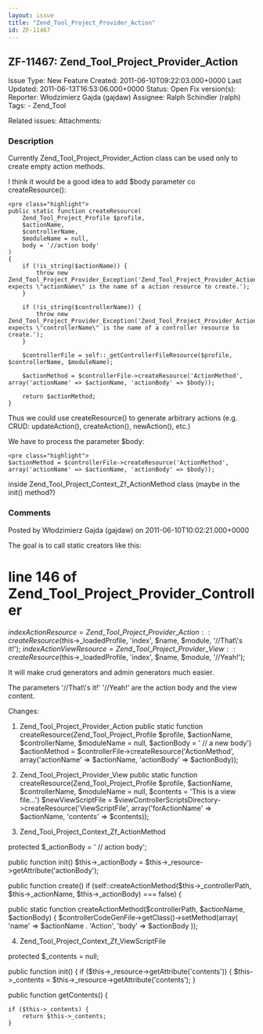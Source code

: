 ```yaml
---
layout: issue
title: "Zend_Tool_Project_Provider_Action"
id: ZF-11467
---
```


ZF-11467: Zend\_Tool\_Project\_Provider\_Action
-----------------------------------------------

 Issue Type: New Feature Created: 2011-06-10T09:22:03.000+0000 Last Updated: 2011-06-13T16:53:06.000+0000 Status: Open Fix version(s): 
 Reporter:  Włodzimierz Gajda (gajdaw)  Assignee:  Ralph Schindler (ralph)  Tags: - Zend\_Tool
 
 Related issues: 
 Attachments: 
### Description

Currently Zend\_Tool\_Project\_Provider\_Action class can be used only to create empty action methods.

I think it would be a good idea to add $body parameter co createResource():

 
    <pre class="highlight">
    public static function createResource(
        Zend_Tool_Project_Profile $profile,
        $actionName,
        $controllerName,
        $moduleName = null,
        body = '//action body'
    )
    {
        if (!is_string($actionName)) {
            throw new Zend_Tool_Project_Provider_Exception('Zend_Tool_Project_Provider_Action::createResource() expects \"actionName\" is the name of a action resource to create.');
        }
    
        if (!is_string($controllerName)) {
            throw new Zend_Tool_Project_Provider_Exception('Zend_Tool_Project_Provider_Action::createResource() expects \"controllerName\" is the name of a controller resource to create.');
        }
    
        $controllerFile = self::_getControllerFileResource($profile, $controllerName, $moduleName);
    
        $actionMethod = $controllerFile->createResource('ActionMethod', array('actionName' => $actionName, 'actionBody' => $body));
    
        return $actionMethod;
    }


Thus we could use createResource() to generate arbitrary actions (e.g. CRUD: updateAction(), createAction(), newAction(), etc.)

We have to process the parameter $body:

 
    <pre class="highlight">
    $actionMethod = $controllerFile->createResource('ActionMethod', array('actionName' => $actionName, 'actionBody' => $body));


inside Zend\_Tool\_Project\_Context\_Zf\_ActionMethod class (maybe in the init() method?)

 

 

### Comments

Posted by Włodzimierz Gajda (gajdaw) on 2011-06-10T10:02:21.000+0000

The goal is to call static creators like this:

line 146 of Zend\_Tool\_Project\_Provider\_Controller
=====================================================

$indexActionResource = Zend\_Tool\_Project\_Provider\_Action::createResource($this->\_loadedProfile, 'index', $name, $module, '//That\\'s it!'); $indexActionViewResource = Zend\_Tool\_Project\_Provider\_View::createResource($this->\_loadedProfile, 'index', $name, $module, '//Yeah!');

It will make crud generators and admin generators much easier.

The parameters '//That\\'s it!' '//Yeah!' are the action body and the view content.

Changes:

1) Zend\_Tool\_Project\_Provider\_Action public static function createResource(Zend\_Tool\_Project\_Profile $profile, $actionName, $controllerName, $moduleName = null, $actionBody = ' // a new body') $actionMethod = $controllerFile->createResource('ActionMethod', array('actionName' => $actionName, 'actionBody' => $actionBody));

2) Zend\_Tool\_Project\_Provider\_View public static function createResource(Zend\_Tool\_Project\_Profile $profile, $actionName, $controllerName, $moduleName = null, $contents = 'This is a view file...') $newViewScriptFile = $viewControllerScriptsDirectory->createResource('ViewScriptFile', array('forActionName' => $actionName, 'contents' => $contents));

3) Zend\_Tool\_Project\_Context\_Zf\_ActionMethod

protected $\_actionBody = ' // action body';

public function init() $this->\_actionBody = $this->\_resource->getAttribute('actionBody');

public function create() if (self::createActionMethod($this->\_controllerPath, $this->\_actionName, $this->\_actionBody) === false) {

public static function createActionMethod($controllerPath, $actionName, $actionBody) { $controllerCodeGenFile->getClass()->setMethod(array( 'name' => $actionName . 'Action', 'body' => $actionBody ));

4) Zend\_Tool\_Project\_Context\_Zf\_ViewScriptFile

protected $\_contents = null;

public function init() { if ($this->\_resource->getAttribute('contents')) { $this->\_contents = $this->\_resource->getAttribute('contents'); }

public function getContents() {

 
    if ($this->_contents) {
        return $this->_contents;
    }


 

 